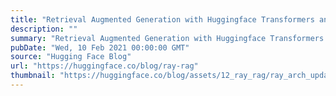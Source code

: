 ```yaml
---
title: "Retrieval Augmented Generation with Huggingface Transformers and Ray"
description: ""
summary: "Retrieval Augmented Generation with Huggingface Transformers and Ray A guest blog post by Amog Kamse..."
pubDate: "Wed, 10 Feb 2021 00:00:00 GMT"
source: "Hugging Face Blog"
url: "https://huggingface.co/blog/ray-rag"
thumbnail: "https://huggingface.co/blog/assets/12_ray_rag/ray_arch_updated.png"
---
```


